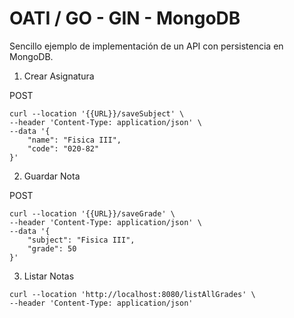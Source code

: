# OATI / GO - GIN - MongoDB

Sencillo ejemplo de implementación de un API con persistencia en MongoDB.


1. Crear Asignatura

POST
```
curl --location '{{URL}}/saveSubject' \
--header 'Content-Type: application/json' \
--data '{
    "name": "Fisica III",
    "code": "020-82"
}'
```


2. Guardar Nota

POST 
```
curl --location '{{URL}}/saveGrade' \
--header 'Content-Type: application/json' \
--data '{
    "subject": "Fisica III",
    "grade": 50
}'
```

3. Listar Notas

```
curl --location 'http://localhost:8080/listAllGrades' \
--header 'Content-Type: application/json'
```



